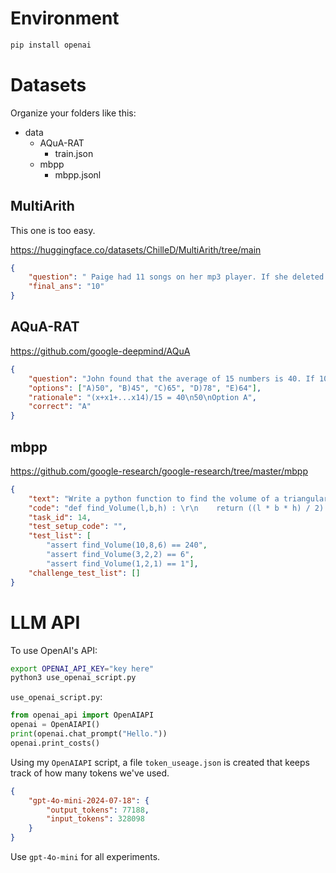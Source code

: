 # Environment
```bash
pip install openai
```

# Datasets
Organize your folders like this:

- data
  - AQuA-RAT
    - train.json
  - mbpp
    - mbpp.jsonl

## MultiArith
This one is too easy.

https://huggingface.co/datasets/ChilleD/MultiArith/tree/main

```json
{
    "question": " Paige had 11 songs on her mp3 player. If she deleted 9 old songs from it and then added 8 new songs, how many songs does she have on her mp3 player? ",
    "final_ans": "10"
}
```

## AQuA-RAT
https://github.com/google-deepmind/AQuA

```json
{
    "question": "John found that the average of 15 numbers is 40. If 10 is added to each number then the mean of number is?",
    "options": ["A)50", "B)45", "C)65", "D)78", "E)64"],
    "rationale": "(x+x1+...x14)/15 = 40\n50\nOption A",
    "correct": "A"
}
```

## mbpp
https://github.com/google-research/google-research/tree/master/mbpp

```json
{
    "text": "Write a python function to find the volume of a triangular prism.",
    "code": "def find_Volume(l,b,h) : \r\n    return ((l * b * h) / 2) ",
    "task_id": 14,
    "test_setup_code": "",
    "test_list": [
        "assert find_Volume(10,8,6) == 240",
        "assert find_Volume(3,2,2) == 6",
        "assert find_Volume(1,2,1) == 1"],
    "challenge_test_list": []
}
```
# LLM API
To use OpenAI's API:
```sh
export OPENAI_API_KEY="key here"
python3 use_openai_script.py
```

`use_openai_script.py`:
```python
from openai_api import OpenAIAPI
openai = OpenAIAPI()
print(openai.chat_prompt("Hello."))
openai.print_costs()
```

Using my `OpenAIAPI` script, a file `token_useage.json` is created that keeps track of how many tokens we've used.
```json
{
    "gpt-4o-mini-2024-07-18": {
        "output_tokens": 77188,
        "input_tokens": 328098
    }
}
```

Use `gpt-4o-mini` for all experiments.

